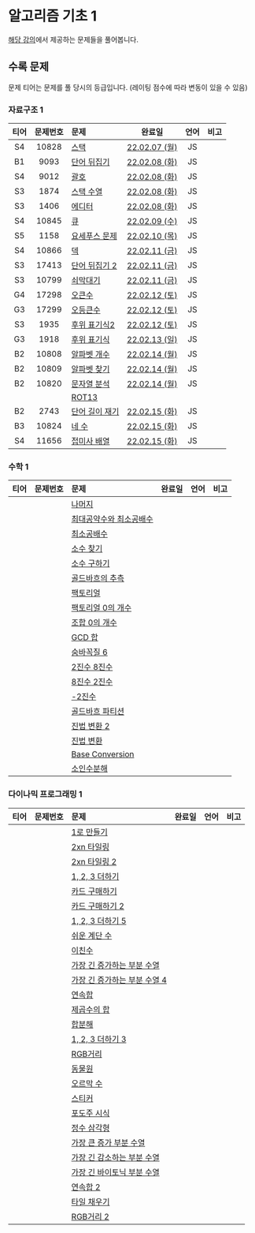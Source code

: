# 알고리즘 기초 1

[해당 강의](https://code.plus/course/41)에서 제공하는 문제들을 풀어봅니다.

## 수록 문제

문제 티어는 문제를 풀 당시의 등급입니다. (레이팅 점수에 따라 변동이 있을 수 있음)

### 자료구조 1

| 티어 | 문제번호 | 문제 | 완료일 | 언어 | 비고 |
| :--: | :------: | :-- | :----: | :--: | :-- |
| S4 | 10828 | [스택](https://www.acmicpc.net/problem/10828) | [22.02.07 (월)](./10828_스택) | JS | |
| B1 | 9093 | [단어 뒤집기](https://www.acmicpc.net/problem/9093) | [22.02.08 (화)](./9093_단어_뒤집기) | JS | |
| S4 | 9012 | [괄호](https://www.acmicpc.net/problem/9012) | [22.02.08 (화)](./9012_괄호) | JS | |
| S3 | 1874 | [스택 수열](https://www.acmicpc.net/problem/1874) | [22.02.08 (화)](./1874_스택_수열) | JS | |
| S3 | 1406 | [에디터](https://www.acmicpc.net/problem/1406) | [22.02.08 (화)](./1406_에디터)| JS | |
| S4 | 10845 | [큐](https://www.acmicpc.net/problem/10845) | [22.02.09 (수)](./10845_큐) | JS | |
| S5 | 1158 | [요세푸스 문제](https://www.acmicpc.net/problem/1158) | [22.02.10 (목)](./1158_요세푸스_문제) | JS | |
| S4 | 10866 | [덱](https://www.acmicpc.net/problem/10866) | [22.02.11 (금)](./10866_덱) | JS | |
| S3 | 17413 | [단어 뒤집기 2](https://www.acmicpc.net/problem/17413) | [22.02.11 (금)](./17413_단어_뒤집기_2) | JS | |
| S3 | 10799 | [쇠막대기](https://www.acmicpc.net/problem/10799) | [22.02.11 (금)](./10799_쇠막대기) | JS | |
| G4 | 17298 | [오큰수](https://www.acmicpc.net/problem/17298) | [22.02.12 (토)](./17298_오큰수) | JS | |
| G3 | 17299 | [오등큰수](https://www.acmicpc.net/problem/17299) | [22.02.12 (토)](./17299_오등큰수) | JS | |
| S3 | 1935 | [후위 표기식2](https://www.acmicpc.net/problem/1935) | [22.02.12 (토)](./1935_후위_표기식2) | JS | |
| G3 | 1918 | [후위 표기식](https://www.acmicpc.net/problem/1918) | [22.02.13 (일)](./1918_후위_표기식) | JS | |
| B2 | 10808 | [알파벳 개수](https://www.acmicpc.net/problem/10808) | [22.02.14 (월)](./10808_알파벳_개수) | JS | |
| B2 | 10809 | [알파벳 찾기](https://www.acmicpc.net/problem/10809) | [22.02.14 (월)](./10809_알파벳_찾기) | JS | |
| B2 | 10820 | [문자열 분석](https://www.acmicpc.net/problem/10820) | [22.02.14 (월)](./10820_문자열_분석) | JS | |
|  |  | [ROT13](https://www.acmicpc.net/problem/) | | | |
| B2 | 2743 | [단어 길이 재기](https://www.acmicpc.net/problem/2743) | [22.02.15 (화)](./2743_단어_길이_재기/) | JS | |
| B3 | 10824 | [네 수](https://www.acmicpc.net/problem/10824) | [22.02.15 (화)](./10824_네_수/) | JS | |
| S4 | 11656 | [접미사 배열](https://www.acmicpc.net/problem/11656) | [22.02.15 (화)](./11656_접미사_배열/) | JS | |

### 수학 1

| 티어 | 문제번호 | 문제 | 완료일 | 언어 | 비고 |
| :--: | :------: | :-- | :----: | :--: | :-- |
|  |  | [나머지](https://www.acmicpc.net/problem/) | | | |
|  |  | [최대공약수와 최소공배수](https://www.acmicpc.net/problem/) | | | |
|  |  | [최소공배수](https://www.acmicpc.net/problem/) | | | |
|  |  | [소수 찾기](https://www.acmicpc.net/problem/) | | | |
|  |  | [소수 구하기](https://www.acmicpc.net/problem/) | | | |
|  |  | [골드바흐의 추측](https://www.acmicpc.net/problem/) | | | |
|  |  | [팩토리얼](https://www.acmicpc.net/problem/) | | | |
|  |  | [팩토리얼 0의 개수](https://www.acmicpc.net/problem/) | | | |
|  |  | [조합 0의 개수](https://www.acmicpc.net/problem/) | | | |
|  |  | [GCD 합](https://www.acmicpc.net/problem/) | | | |
|  |  | [숨바꼭질 6](https://www.acmicpc.net/problem/) | | | |
|  |  | [2진수 8진수](https://www.acmicpc.net/problem/) | | | |
|  |  | [8진수 2진수](https://www.acmicpc.net/problem/) | | | |
|  |  | [-2진수](https://www.acmicpc.net/problem/) | | | |
|  |  | [골드바흐 파티션](https://www.acmicpc.net/problem/) | | | |
|  |  | [진법 변환 2](https://www.acmicpc.net/problem/) | | | |
|  |  | [진법 변환](https://www.acmicpc.net/problem/) | | | |
|  |  | [Base Conversion](https://www.acmicpc.net/problem/) | | | |
|  |  | [소인수분해](https://www.acmicpc.net/problem/) | | | |

### 다이나믹 프로그래밍 1

| 티어 | 문제번호 | 문제 | 완료일 | 언어 | 비고 |
| :--: | :------: | :-- | :----: | :--: | :-- |
|  |  | [1로 만들기](https://www.acmicpc.net/problem/) | | | |
|  |  | [2xn 타일링](https://www.acmicpc.net/problem/) | | | |
|  |  | [2xn 타일링 2](https://www.acmicpc.net/problem/) | | | |
|  |  | [1, 2, 3 더하기](https://www.acmicpc.net/problem/) | | | |
|  |  | [카드 구매하기](https://www.acmicpc.net/problem/) | | | |
|  |  | [카드 구매하기 2](https://www.acmicpc.net/problem/) | | | |
|  |  | [1, 2, 3 더하기 5](https://www.acmicpc.net/problem/) | | | |
|  |  | [쉬운 계단 수](https://www.acmicpc.net/problem/) | | | |
|  |  | [이친수](https://www.acmicpc.net/problem/) | | | |
|  |  | [가장 긴 증가하는 부분 수열](https://www.acmicpc.net/problem/) | | | |
|  |  | [가장 긴 증가하는 부분 수열 4](https://www.acmicpc.net/problem/) | | | |
|  |  | [연속합](https://www.acmicpc.net/problem/) | | | |
|  |  | [제곱수의 합](https://www.acmicpc.net/problem/) | | | |
|  |  | [합분해](https://www.acmicpc.net/problem/) | | | |
|  |  | [1, 2, 3 더하기 3](https://www.acmicpc.net/problem/) | | | |
|  |  | [RGB거리](https://www.acmicpc.net/problem/) | | | |
|  |  | [동물원](https://www.acmicpc.net/problem/) | | | |
|  |  | [오르막 수](https://www.acmicpc.net/problem/) | | | |
|  |  | [스티커](https://www.acmicpc.net/problem/) | | | |
|  |  | [포도주 시식](https://www.acmicpc.net/problem/) | | | |
|  |  | [정수 삼각형](https://www.acmicpc.net/problem/) | | | |
|  |  | [가장 큰 증가 부분 수열](https://www.acmicpc.net/problem/) | | | |
|  |  | [가장 긴 감소하는 부분 수열](https://www.acmicpc.net/problem/) | | | |
|  |  | [가장 긴 바이토닉 부분 수열](https://www.acmicpc.net/problem/) | | | |
|  |  | [연속합 2](https://www.acmicpc.net/problem/) | | | |
|  |  | [타일 채우기](https://www.acmicpc.net/problem/) | | | |
|  |  | [RGB거리 2](https://www.acmicpc.net/problem/) | | | |